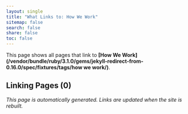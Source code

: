 ```yaml
---
layout: single
title: "What Links to: How We Work"
sitemap: false
search: false
share: false
toc: false
---
```


This page shows all pages that link to **[How We Work](/vendor/bundle/ruby/3.1.0/gems/jekyll-redirect-from-0.16.0/spec/fixtures/tags/how we work/)**.

## Linking Pages (0)


*This page is automatically generated. Links are updated when the site is rebuilt.*
